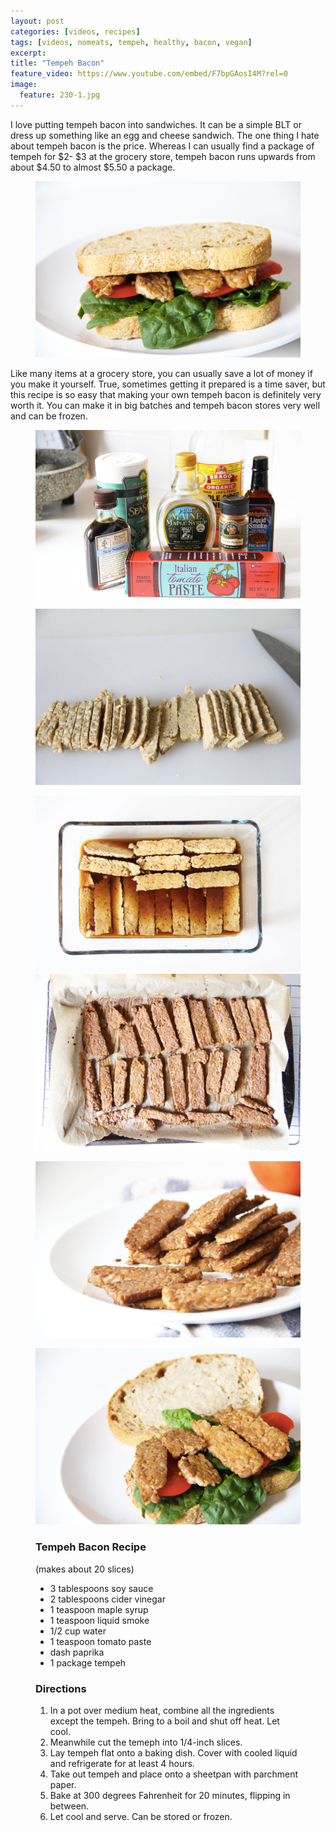 ```yaml
---
layout: post
categories: [videos, recipes]
tags: [videos, nomeats, tempeh, healthy, bacon, vegan]
excerpt: 
title: "Tempeh Bacon"
feature_video: https://www.youtube.com/embed/F7bpGAosI4M?rel=0
image:
  feature: 230-1.jpg
---
```


I love putting tempeh bacon into sandwiches.  It can be a simple BLT or dress up something like an egg and cheese sandwich.  The one thing I hate about tempeh bacon is the price.  Whereas I can usually find a package of tempeh for $2- $3 at the grocery store, tempeh bacon runs upwards from about $4.50 to almost $5.50 a package.

<figure>
    <img src="/images/230-7.jpg">
</figure>

Like many items at a grocery store, you can usually save a lot of money if you make it yourself.  True, sometimes getting it prepared is a time saver, but this recipe is so easy that making your own tempeh bacon is definitely very worth it.   You can make it in big batches and tempeh bacon stores very well and can be frozen.


<figure class="half">
<img src="/images/230-2.jpg">
<img src="/images/230-3.jpg">
</figure>

<figure class="half">
<img src="/images/230-4.jpg">
<img src="/images/230-1.jpg">
</figure>

<figure>
    <img src="/images/230-5.jpg">
</figure>

<figure>
    <img src="/images/230-6.jpg">
</figure>


<figure class="ingredients" markdown="1">

### Tempeh Bacon Recipe

(makes about 20 slices)

- 3 tablespoons soy sauce
- 2 tablespoons cider vinegar
- 1 teaspoon maple syrup
- 1 teaspoon liquid smoke
- 1/2 cup water
- 1 teaspoon tomato paste
- dash paprika
- 1 package tempeh


</figure>

<figure class="directions" markdown="1">

### Directions

1. In a pot over medium heat, combine all the ingredients except the tempeh.  Bring to a boil and shut off heat.  Let cool.
2. Meanwhile cut the temeph into 1/4-inch slices.
3. Lay tempeh flat onto a baking dish.  Cover with cooled liquid and refrigerate for at least 4 hours.
4. Take out tempeh and place onto a sheetpan with parchment paper.
5. Bake at 300 degrees Fahrenheit for 20 minutes, flipping in between.
6. Let cool and serve.  Can be stored or frozen.
</figure>